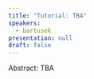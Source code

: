 ```yaml
---
title: "Tutorial: TBA"
speakers:
  - bartusek
presentation: null
draft: false
---
```

Abstract: TBA

<!-- fields to use above: -->
<!-- videoId: "Vfl9pPh6ipI" -->
<!-- presentation: "/slides/invited-MargaridaPereira.pdf" -->
